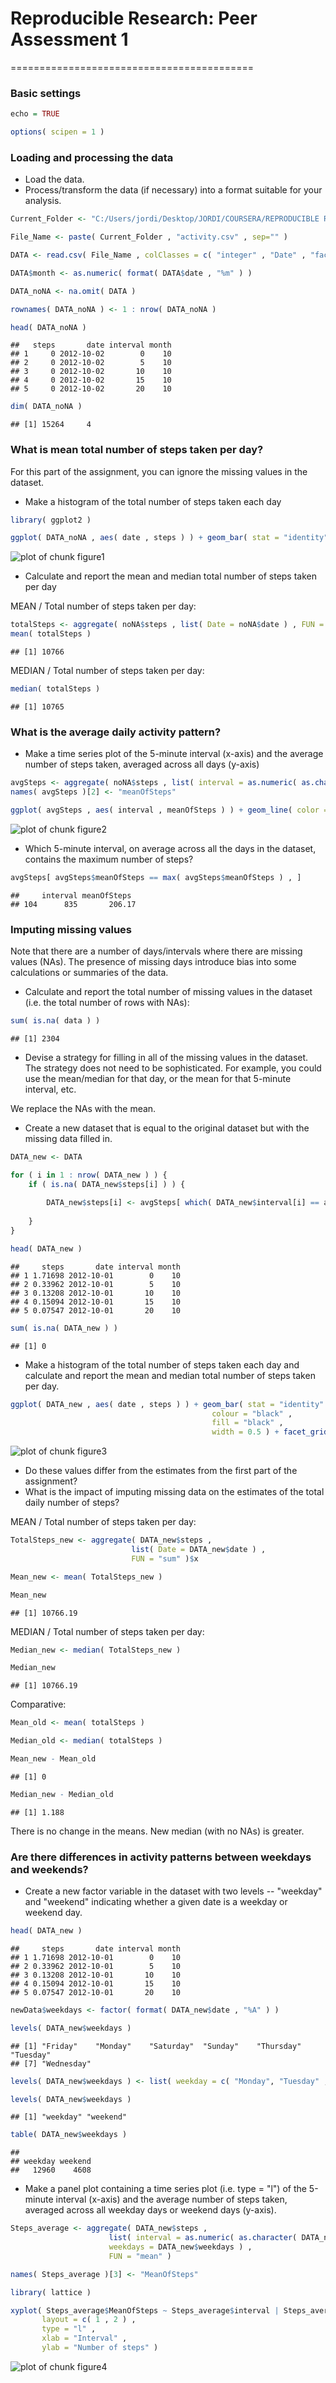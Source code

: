 # Reproducible Research: Peer Assessment 1
==========================================



### Basic settings

```r
echo = TRUE 

options( scipen = 1 ) 
```


### Loading and processing the data

* Load the data.
* Process/transform the data (if necessary) into a format suitable for your analysis.

```r
Current_Folder <- "C:/Users/jordi/Desktop/JORDI/COURSERA/REPRODUCIBLE RESEARCH/Peer Assessment 1/"

File_Name <- paste( Current_Folder , "activity.csv" , sep="" )

DATA <- read.csv( File_Name , colClasses = c( "integer" , "Date" , "factor" ) )

DATA$month <- as.numeric( format( DATA$date , "%m" ) )

DATA_noNA <- na.omit( DATA )

rownames( DATA_noNA ) <- 1 : nrow( DATA_noNA )

head( DATA_noNA )
```

```
##   steps       date interval month
## 1     0 2012-10-02        0    10
## 2     0 2012-10-02        5    10
## 3     0 2012-10-02       10    10
## 4     0 2012-10-02       15    10
## 5     0 2012-10-02       20    10
```

```r
dim( DATA_noNA )
```

```
## [1] 15264     4
```


### What is mean total number of steps taken per day?
For this part of the assignment, you can ignore the missing values in the dataset.

* Make a histogram of the total number of steps taken each day

```r
library( ggplot2 )

ggplot( DATA_noNA , aes( date , steps ) ) + geom_bar( stat = "identity" , colour = "black" , fill = "black" , width = 0.5 ) + facet_grid(. ~ month , scales = "free" ) + labs( title = "Total Number of Steps Per Day" , x = "Date" , y = "Total Number of Steps" )
```


![plot of chunk figure1](figures/figure1.png) 



* Calculate and report the mean and median total number of steps taken per day

MEAN / Total number of steps taken per day:

```r
totalSteps <- aggregate( noNA$steps , list( Date = noNA$date ) , FUN = "sum" )$x
mean( totalSteps )
```

```
## [1] 10766
```
MEDIAN / Total number of steps taken per day:

```r
median( totalSteps )
```

```
## [1] 10765
```

### What is the average daily activity pattern?
* Make a time series plot of the 5-minute interval (x-axis) and the average number of steps taken, averaged across all days (y-axis)


```r
avgSteps <- aggregate( noNA$steps , list( interval = as.numeric( as.character( noNA$interval ) ) ) , FUN = "mean" )
names( avgSteps )[2] <- "meanOfSteps"

ggplot( avgSteps , aes( interval , meanOfSteps ) ) + geom_line( color = "black" , size = 0.5 ) + labs( title = "Time Series Plot of the 5-Minute Interval" , x = "5-Minute Intervals" , y = "Average Number of Steps Taken" )
```


![plot of chunk figure2](figures/figure2.png) 


* Which 5-minute interval, on average across all the days in the dataset, contains the maximum number of steps?

```r
avgSteps[ avgSteps$meanOfSteps == max( avgSteps$meanOfSteps ) , ]
```

```
##     interval meanOfSteps
## 104      835       206.17
```


### Imputing missing values

Note that there are a number of days/intervals where there are missing values (NAs). The presence of missing days introduce bias into some calculations or summaries of the data.

* Calculate and report the total number of missing values in the dataset (i.e. the total number of rows with NAs):


```r
sum( is.na( data ) )
```

```
## [1] 2304
```

* Devise a strategy for filling in all of the missing values in the dataset. The strategy does not need to be sophisticated. For example, you could use the mean/median for that day, or the mean for that 5-minute interval, etc.

We replace the NAs with the mean.

* Create a new dataset that is equal to the original dataset but with the missing data filled in.


```r
DATA_new <- DATA

for ( i in 1 : nrow( DATA_new ) ) {
    if ( is.na( DATA_new$steps[i] ) ) {
        
        DATA_new$steps[i] <- avgSteps[ which( DATA_new$interval[i] == avgSteps$interval ) , ]$meanOfSteps
        
    }
}

head( DATA_new )
```

```
##     steps       date interval month
## 1 1.71698 2012-10-01        0    10
## 2 0.33962 2012-10-01        5    10
## 3 0.13208 2012-10-01       10    10
## 4 0.15094 2012-10-01       15    10
## 5 0.07547 2012-10-01       20    10
```

```r
sum( is.na( DATA_new ) )
```

```
## [1] 0
```

* Make a histogram of the total number of steps taken each day and calculate and report the mean and median total number of steps taken per day. 


```r
ggplot( DATA_new , aes( date , steps ) ) + geom_bar( stat = "identity" ,
                                             colour = "black" ,
                                             fill = "black" ,
                                             width = 0.5 ) + facet_grid(. ~ month, scales = "free" ) + labs( title = "Histogram of Total Number of Steps Taken Each Day (no Missing Data)" , x = "Date" , y = "Total Number of Steps" )
```


![plot of chunk figure3](figures/figure3.png) 


* Do these values differ from the estimates from the first part of the assignment? 
* What is the impact of imputing missing data on the estimates of the total daily number of steps?

MEAN / Total number of steps taken per day:

```r
TotalSteps_new <- aggregate( DATA_new$steps , 
                           list( Date = DATA_new$date ) , 
                           FUN = "sum" )$x

Mean_new <- mean( TotalSteps_new )

Mean_new
```

```
## [1] 10766.19
```

MEDIAN / Total number of steps taken per day:

```r
Median_new <- median( TotalSteps_new )

Median_new
```

```
## [1] 10766.19
```

Comparative:

```r
Mean_old <- mean( totalSteps )

Median_old <- median( totalSteps )

Mean_new - Mean_old
```

```
## [1] 0
```

```r
Median_new - Median_old
```

```
## [1] 1.188
```

There is no change in the means.
New median (with no NAs) is greater.


### Are there differences in activity patterns between weekdays and weekends?

* Create a new factor variable in the dataset with two levels -- "weekday" and "weekend" indicating whether a given date is a weekday or weekend day.


```r
head( DATA_new )
```

```
##     steps       date interval month
## 1 1.71698 2012-10-01        0    10
## 2 0.33962 2012-10-01        5    10
## 3 0.13208 2012-10-01       10    10
## 4 0.15094 2012-10-01       15    10
## 5 0.07547 2012-10-01       20    10
```

```r
newData$weekdays <- factor( format( DATA_new$date , "%A" ) )

levels( DATA_new$weekdays )
```

```
## [1] "Friday"    "Monday"    "Saturday"  "Sunday"    "Thursday"  "Tuesday"  
## [7] "Wednesday"
```

```r
levels( DATA_new$weekdays ) <- list( weekday = c( "Monday", "Tuesday" , "Wednesday" , "Thursday" , "Friday" ) , weekend = c( "Saturday" , "Sunday" ) )

levels( DATA_new$weekdays )
```

```
## [1] "weekday" "weekend"
```

```r
table( DATA_new$weekdays )
```

```
## 
## weekday weekend 
##   12960    4608
```

* Make a panel plot containing a time series plot (i.e. type = "l") of the 5-minute interval (x-axis) and the average number of steps taken, averaged across all weekday days or weekend days (y-axis).


```r
Steps_average <- aggregate( DATA_new$steps , 
                      list( interval = as.numeric( as.character( DATA_new$interval ) ) , 
                      weekdays = DATA_new$weekdays ) ,
                      FUN = "mean" )

names( Steps_average )[3] <- "MeanOfSteps"

library( lattice )

xyplot( Steps_average$MeanOfSteps ~ Steps_average$interval | Steps_average$weekdays , 
       layout = c( 1 , 2 ) , 
       type = "l" ,     
       xlab = "Interval" , 
       ylab = "Number of steps" )
```


![plot of chunk figure4](figures/figure4.png) 




